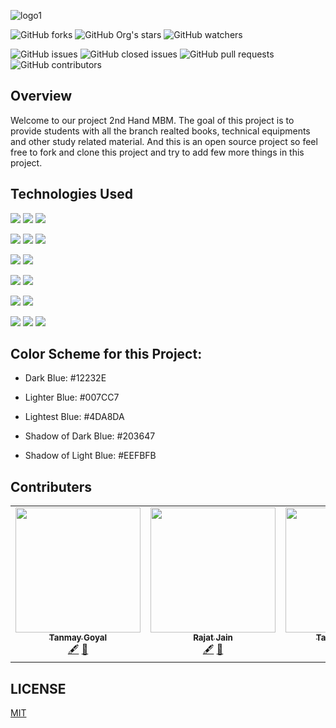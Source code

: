 ![logo1](https://user-images.githubusercontent.com/74481466/120747306-7191bf80-c51e-11eb-891d-5c644affcfc5.png)

 ![GitHub forks](https://img.shields.io/github/forks/Satwikan/2nd-hand-mbm?style=social)
 ![GitHub Org's stars](https://img.shields.io/github/stars/Satwikan/2nd-hand-mbm?style=social)
![GitHub watchers](https://img.shields.io/github/watchers/Satwikan/2nd-hand-mbm?style=social)

![GitHub issues](https://img.shields.io/github/issues/Satwikan/2nd-hand-MBM?color=green&style=for-the-badge)
![GitHub closed issues](https://img.shields.io/github/issues-closed/Satwikan/2nd-hand-MBM?color=red&style=for-the-badge)
![GitHub pull requests](https://img.shields.io/github/issues-pr/Satwikan/2nd-hand-MBM?color=orange&style=for-the-badge)
![GitHub contributors](https://img.shields.io/github/contributors/Satwikan/2nd-hand-mbm?color=blue&style=for-the-badge)

 ## Overview
 Welcome to our project 2nd Hand MBM. The goal of this project is to provide students with all the branch realted books, technical equipments and other study related material. And this is an open source project so feel free to fork and clone this project and try to add few more things in this project. 
       
 ## Technologies Used
 
 <img src="https://img.shields.io/badge/Frontend-FFA500?style=for-the-badge&logo=Front-end&logoColor=white"> <img src="https://img.shields.io/badge/CSS3-1572B6?style=for-the-badge&logo=css3&logoColor=white"> <img src="https://img.shields.io/badge/JavaScript-F7DF1E?style=for-the-badge&logo=javascript&logoColor=black">
 
 <img src="https://img.shields.io/badge/Frontend Framework-94F53B?style=for-the-badge&logo=Front-end-framework&logoColor=white"> <img src="https://img.shields.io/badge/Bootstrap-563D7C?style=for-the-badge&logo=bootstrap&logoColor=white"> <img src="https://img.shields.io/badge/React-20232A?style=for-the-badge&logo=react&logoColor=61DAFB">

 <img src="https://img.shields.io/badge/Backend-53A973?style=for-the-badge&logo=Back-end&logoColor=White"> <img src="https://img.shields.io/badge/Node.js-43853D?style=for-the-badge&logo=node-dot-js&logoColor=white">
  
 <img src="https://img.shields.io/badge/Backend Framework-3C7EDC?style=for-the-badge&logo=Back-end-Framework&logoColor=white">   <img src ="https://img.shields.io/badge/Express.js-000000?style=for-the-badge&logo=express&logoColor=white">
 
 <img src="https://img.shields.io/badge/Authentication & Authorization-E81629?style=for-the-badge&logo=Authentication-Authorization&logoColor=white">   <img src="https://img.shields.io/badge/firebase-ffca28?style=for-the-badge&logo=firebase&logoColor=black">
 
 <img src="https://img.shields.io/badge/Database-464B4D?style=for-the-badge&logo=Database&logoColor=white"> <img src ="https://img.shields.io/badge/MongoDB-4EA94B?style=for-the-badge&logo=mongodb&logoColor=white"> <img src ="https://img.shields.io/badge/Mongoose-53adcb?style=for-the-badge&logo=mongoose&logoColor=white">


 
## Color Scheme for this Project:
- Dark Blue: #12232E

- Lighter Blue: #007CC7

- Lightest Blue: #4DA8DA

- Shadow of Dark Blue: #203647

- Shadow of Light Blue: #EEFBFB

## Contributers 
<table>
  <tr>
    <td align="center"><a href="https://github.com/tanmay12-sud0"><img src="https://avatars.githubusercontent.com/u/74183172?v=4" width="200px;" alt=""/><br /><sub><b>Tanmay Goyal</b></sub></a><br /><a href="#https://github.com/tanmay12-sud0" title="Content">🖋</a> <a href="https://github.com/Satwikan/2nd-hand-mbm/commits/main" title="Documentation">📖</a></td>
   <td align="center"><a href="https://github.com/Rajat-Jain29"><img src="https://avatars.githubusercontent.com/u/74781798?v=4" width="200px;" alt=""/><br /><sub><b>Rajat Jain</b></sub></a><br /><a href="https://github.com/Rajat-Jain29" title="Content">🖋</a> <a href="https://github.com/Satwikan/2nd-hand-mbm/commits/main" title="Documentation">📖</a></td>
    <td align="center"><a href="https://github.com/RYzen-009"><img src="https://avatars.githubusercontent.com/u/74481466?s=400&u=3ce07bd992f782c43c2474dd99e284f1671f43fe&v=4" width="200px;" alt=""/><br /><sub><b>Tanmay Mathur</b></sub></a><br /><a href="https://github.com/RYzen-009" title="Content">🖋</a> <a href="https://github.com/Satwikan/2nd-hand-mbm/commits/main" title="Documentation">📖</a></td>
    <td align="center"><a href="https://github.com/Satwikan"><img src="https://avatars.githubusercontent.com/u/69719072?v=4" width="200px;" alt=""/><br /><sub><b>Satwik Anmol</b></sub></a><br /><a href="https://github.com/Satwikan" title="Content">🖋</a> <a href="https://github.com/Satwikan/2nd-hand-mbm/commits/main" title="Documentation">📖</a></td>
 </tr>
</table> 




## LICENSE
[MIT](https://github.com/Satwikan/2nd-hand-mbm/blob/main/LICENSE)

